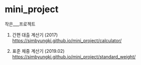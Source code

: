 # mini_project
작은___프로젝트

1. 간편 대출 계산기 (2017)
https://simbyungki.github.io/mini_project/calculator/

2. 표준 체중 계산기 (2019.02)
https://simbyungki.github.io/mini_project/standard_weight/
